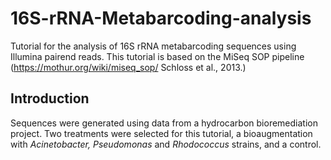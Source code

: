 # 16S-rRNA-Metabarcoding-analysis
Tutorial for the analysis of 16S rRNA metabarcoding sequences using Illumina pairend reads. This tutorial is based on the MiSeq SOP pipeline (https://mothur.org/wiki/miseq_sop/ Schloss et al., 2013.)

## Introduction

Sequences were generated using data from a hydrocarbon bioremediation project. Two treatments were selected for this tutorial, a bioaugmentation with *Acinetobacter, Pseudomonas* and *Rhodococcus* strains, and a control. 


